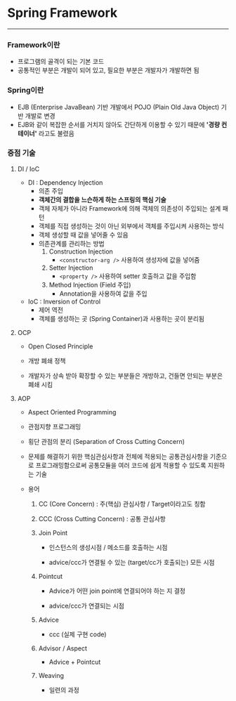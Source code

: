 # Spring Framework

------

### Framework이란

- 프로그램의 골격이 되는 기본 코드
- 공통적인 부분은 개발이 되어 있고, 필요한 부분은 개발자가 개발하면 됨

### Spring이란

- EJB (Enterprise JavaBean) 기반 개발에서 POJO (Plain Old Java Object) 기반 개발로 변경
- EJB와 같이 복잡한 순서를 거치지 않아도 간단하게 이용할 수 있기 때문에 **'경량 컨테이너'** 라고도 불렸음

### 중점 기술

1. DI / IoC

   - DI : Dependency Injection
     - 의존 주입
     - **객체간의 결합을 느슨하게 하는 스프링의 핵심 기술**
     - 객체 자체가 아니라 Framework에 의해 객체의 의존성이 주입되는 설계 패턴
     - 객체를 직접 생성하는 것이 아닌 외부에서 객체를 주입시켜 사용하는 방식
     - 객체 생성할 때 값을 넣어줄 수 있음
     - 의존관계를 관리하는 방법
       1. Construction Injection
          - `<constructor-arg />` 사용하여 생성자에 값을 넣어줌
       2. Setter Injection
          - `<property />` 사용하여 setter 호출하고 값을 주입함
       3. Method Injection (Field 주입)
          - Annotation을 사용하여 값을 주입
   - IoC : Inversion of Control
     - 제어 역전
     - 객체를 생성하는 곳 (Spring Container)과 사용하는 곳이 분리됨

2. OCP

   - Open Closed Principle

   - 개방 폐쇄 정책
   - 개발자가 상속 받아 확장할 수 있는 부분들은 개방하고, 건들면 안되는 부분은 폐쇄 시킴

3. AOP

   - Aspect Oriented Programming

   - 관점지향 프로그래밍

   - 횡단 관점의 분리 (Separation of Cross Cutting Concern)

   - 문제를 해결하기 위한 핵심관심사항과 전체에 적용되는 공통관심사항을 기준으로 프로그래밍함으로써 공통모듈을 여러 코드에 쉽게 적용할 수 있도록 지원하는 기술

   - 용어

     1. CC (Core Concern) : 주(핵심) 관심사항 / Target이라고도 칭함

     2. CCC (Cross Cutting Concern) : 공통 관심사항

     3. Join Point

        - 인스턴스의 생성시점 / 메소드를 호출하는 시점

        - advice/ccc가 연결될 수 있는 (target/cc가 호출되는) 모든 시점

     4. Pointcut

        - Advice가 어떤 join point에 연결되어야 하는 지 결정

        - advice/ccc가 연결되는 시점

     5. Advice
        - ccc (실제 구현 code)

     6. Advisor / Aspect
        - Advice + Pointcut

     7. Weaving
        - 일련의 과정
